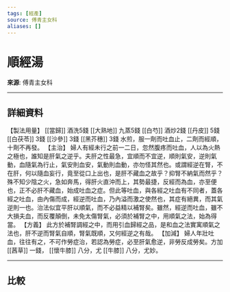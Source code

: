 ```yaml
---
tags: [經產]
source: 傅青主女科
aliases: []
---
```


# 順經湯

**來源**: 傅青主女科  

---

## 詳細資料
【製法用量】 [[當歸]] 酒洗5錢 [[大熟地]] 九蒸5錢 [[白芍]] 酒炒2錢 [[丹皮]] 5錢 [[白茯苓]] 3錢 [[沙參]] 3錢 [[黑芥穗]] 3錢
水煎，服一劑而吐血止，二劑而經順，十劑不再發。
【主治】
婦人有經未行之前一二日，忽然腹疼而吐血，人以為火熱之極也，誰知是肝氣之逆乎。夫肝之性最急，宜順而不宜逆，順則氣安，逆則氣動，血隨氣為行止，氣安則血安，氣動則血動，亦勿怪其然也。或謂經逆在腎，不在肝，何以隨血妄行，竟至從口上出也，是肝不藏血之故乎？抑腎不納氣而然乎？殊不知少陰之火，急如奔馬，得肝火直沖而上，其勢最捷，反經而為血，亦至便也，正不必肝不藏血，始成吐血之症。但此等吐血，與各經之吐血有不同者，蓋各經之吐血，由內傷而成，經逆而吐血，乃內溢而激之使然也，其症有絕異，而其氣逆則一也。治法似宜平肝以順氣，而不必益精以補腎矣。雖然，經逆而吐血，雖不大損夫血，而反覆顛倒，未免太傷腎氣，必須於補腎之中，用順氣之法，始為得當。
【方義】
此方於補腎調經之中，而用引血歸經之品，是和血之法實寓順氣之法也，肝不逆而腎氣自順，腎氣既順，又何經逆之有哉。
【加減】
婦人年壯吐血，往往有之，不可作勞症治，若認為勞症，必至肝氣愈逆，非勞反成勞矣。方加 [[茜草]] 一錢， [[懷牛膝]] 八分，尤 [[牛膝]] 八分，尤妙。

---

## 比較

